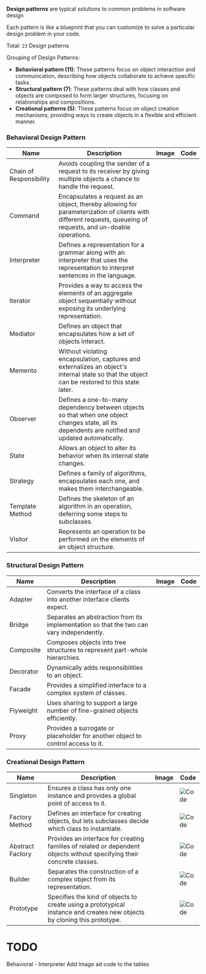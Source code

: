 **Design patterns** are typical solutions to common problems in software design

Each pattern is like a blueprint that you can customize to solve a particular design problem in your code.

Total: `23` Design patterns

Grouping of Design Patterns:

- **Behavioral pattern (11)**: These patterns focus on object interaction and communication, describing how objects collaborate to achieve specific tasks.
- **Structural pattern (7)**: These patterns deal with how classes and objects are composed to form larger structures, focusing on relationships and compositions.
- **Creational patterns (5)**: These patterns focus on object creation mechanisms, providing ways to create objects in a flexible and efficient manner.

### Behavioral Design Pattern

| Name                    | Description                                                                                                                                                    | Image | Code |
| ----------------------- | -------------------------------------------------------------------------------------------------------------------------------------------------------------- | ----- | ---- |
| Chain of Responsibility | Avoids coupling the sender of a request to its receiver by giving multiple objects a chance to handle the request.                                             |       |      |
| Command                 | Encapsulates a request as an object, thereby allowing for parameterization of clients with different requests, queueing of requests, and un-doable operations. |       |      |
| Interpreter             | Defines a representation for a grammar along with an interpreter that uses the representation to interpret sentences in the language.                          |       |      |
| Iterator                | Provides a way to access the elements of an aggregate object sequentially without exposing its underlying representation.                                      |       |      |
| Mediator                | Defines an object that encapsulates how a set of objects interact.                                                                                             |       |      |
| Memento                 | Without violating encapsulation, captures and externalizes an object's internal state so that the object can be restored to this state later.                  |       |      |
| Observer                | Defines a one-to-many dependency between objects so that when one object changes state, all its dependents are notified and updated automatically.             |       |      |
| State                   | Allows an object to alter its behavior when its internal state changes.                                                                                        |       |      |
| Strategy                | Defines a family of algorithms, encapsulates each one, and makes them interchangeable.                                                                         |       |      |
| Template Method         | Defines the skeleton of an algorithm in an operation, deferring some steps to subclasses.                                                                      |       |      |
| Visitor                 | Represents an operation to be performed on the elements of an object structure.                                                                                |       |      |

### Structural Design Pattern

| Name      | Description                                                                              | Image | Code |
| --------- | ---------------------------------------------------------------------------------------- | ----- | ---- |
| Adapter   | Converts the interface of a class into another interface clients expect.                 |       |      |
| Bridge    | Separates an abstraction from its implementation so that the two can vary independently. |       |      |
| Composite | Composes objects into tree structures to represent part-whole hierarchies.               |       |      |
| Decorator | Dynamically adds responsibilities to an object.                                          |       |      |
| Facade    | Provides a simplified interface to a complex system of classes.                          |       |      |
| Flyweight | Uses sharing to support a large number of fine-grained objects efficiently.              |       |      |
| Proxy     | Provides a surrogate or placeholder for another object to control access to it.          |       |      |

### Creational Design Pattern

| Name             | Description                                                                                                              | Image | Code                                   |
| ---------------- | ------------------------------------------------------------------------------------------------------------------------ | ----- | -------------------------------------- |
| Singleton        | Ensures a class has only one instance and provides a global point of access to it.                                       |       | ![Code](22-creational-singleton)       |
| Factory Method   | Defines an interface for creating objects, but lets subclasses decide which class to instantiate.                        |       | ![Code](22-creational-factoryMethod)   |
| Abstract Factory | Provides an interface for creating families of related or dependent objects without specifying their concrete classes.   |       | ![Code](22-creational-abstractFactory) |
| Builder          | Separates the construction of a complex object from its representation.                                                  |       | ![Code](22-creational-builder)         |
| Prototype        | Specifies the kind of objects to create using a prototypical instance and creates new objects by cloning this prototype. |       | ![Code](22-creational-prototype)       |

# TODO

Behavioral - Interpreter
Add Image ad code to the tables
